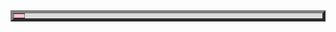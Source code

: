 <!DOCTYPE HTML PUBLIC "-//W3C//DTD HTML 4.01//EN">
<HTML>
  <table border="5" bgcolor="gainsboro">
<tr bgcolor="lightblue">
  <td bgcolor="pink">
 
</HTML>

